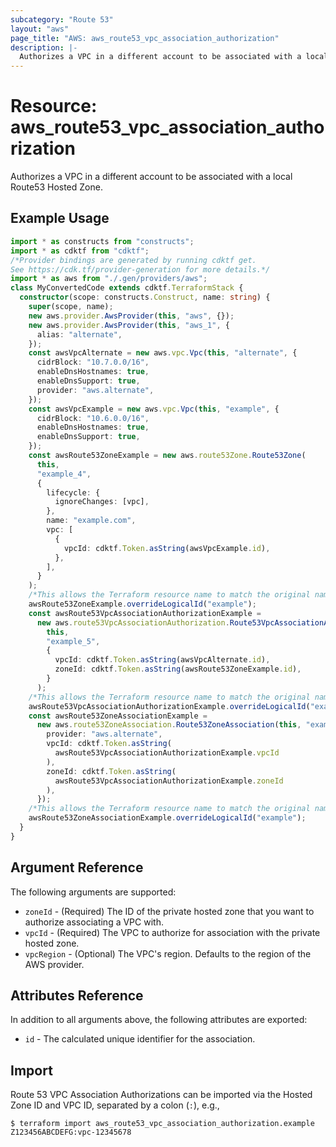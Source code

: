 ```yaml
---
subcategory: "Route 53"
layout: "aws"
page_title: "AWS: aws_route53_vpc_association_authorization"
description: |-
  Authorizes a VPC in a different account to be associated with a local Route53 Hosted Zone
---
```


# Resource: aws_route53_vpc_association_authorization

Authorizes a VPC in a different account to be associated with a local Route53 Hosted Zone.

## Example Usage

```typescript
import * as constructs from "constructs";
import * as cdktf from "cdktf";
/*Provider bindings are generated by running cdktf get.
See https://cdk.tf/provider-generation for more details.*/
import * as aws from "./.gen/providers/aws";
class MyConvertedCode extends cdktf.TerraformStack {
  constructor(scope: constructs.Construct, name: string) {
    super(scope, name);
    new aws.provider.AwsProvider(this, "aws", {});
    new aws.provider.AwsProvider(this, "aws_1", {
      alias: "alternate",
    });
    const awsVpcAlternate = new aws.vpc.Vpc(this, "alternate", {
      cidrBlock: "10.7.0.0/16",
      enableDnsHostnames: true,
      enableDnsSupport: true,
      provider: "aws.alternate",
    });
    const awsVpcExample = new aws.vpc.Vpc(this, "example", {
      cidrBlock: "10.6.0.0/16",
      enableDnsHostnames: true,
      enableDnsSupport: true,
    });
    const awsRoute53ZoneExample = new aws.route53Zone.Route53Zone(
      this,
      "example_4",
      {
        lifecycle: {
          ignoreChanges: [vpc],
        },
        name: "example.com",
        vpc: [
          {
            vpcId: cdktf.Token.asString(awsVpcExample.id),
          },
        ],
      }
    );
    /*This allows the Terraform resource name to match the original name. You can remove the call if you don't need them to match.*/
    awsRoute53ZoneExample.overrideLogicalId("example");
    const awsRoute53VpcAssociationAuthorizationExample =
      new aws.route53VpcAssociationAuthorization.Route53VpcAssociationAuthorization(
        this,
        "example_5",
        {
          vpcId: cdktf.Token.asString(awsVpcAlternate.id),
          zoneId: cdktf.Token.asString(awsRoute53ZoneExample.id),
        }
      );
    /*This allows the Terraform resource name to match the original name. You can remove the call if you don't need them to match.*/
    awsRoute53VpcAssociationAuthorizationExample.overrideLogicalId("example");
    const awsRoute53ZoneAssociationExample =
      new aws.route53ZoneAssociation.Route53ZoneAssociation(this, "example_6", {
        provider: "aws.alternate",
        vpcId: cdktf.Token.asString(
          awsRoute53VpcAssociationAuthorizationExample.vpcId
        ),
        zoneId: cdktf.Token.asString(
          awsRoute53VpcAssociationAuthorizationExample.zoneId
        ),
      });
    /*This allows the Terraform resource name to match the original name. You can remove the call if you don't need them to match.*/
    awsRoute53ZoneAssociationExample.overrideLogicalId("example");
  }
}

```

## Argument Reference

The following arguments are supported:

* `zoneId` - (Required) The ID of the private hosted zone that you want to authorize associating a VPC with.
* `vpcId` - (Required) The VPC to authorize for association with the private hosted zone.
* `vpcRegion` - (Optional) The VPC's region. Defaults to the region of the AWS provider.

## Attributes Reference

In addition to all arguments above, the following attributes are exported:

* `id` - The calculated unique identifier for the association.

## Import

Route 53 VPC Association Authorizations can be imported via the Hosted Zone ID and VPC ID, separated by a colon (`:`), e.g.,

```
$ terraform import aws_route53_vpc_association_authorization.example Z123456ABCDEFG:vpc-12345678
```

<!-- cache-key: cdktf-0.17.0-pre.15 input-ebc262c29f3ee4216078f62dba1a84c12a1951e54ef31a22352c42d758f93654 -->